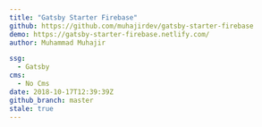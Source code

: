 ```yaml
---
title: "Gatsby Starter Firebase"
github: https://github.com/muhajirdev/gatsby-starter-firebase
demo: https://gatsby-starter-firebase.netlify.com/
author: Muhammad Muhajir

ssg:
  - Gatsby
cms:
  - No Cms
date: 2018-10-17T12:39:39Z
github_branch: master
stale: true
---
```

